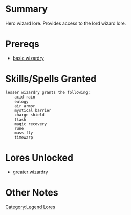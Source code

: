 # Summary

Hero wizard lore. Provides access to the lord wizard lore.

# Prereqs

-   [basic wizardry](Basic_Wizardry.md "wikilink")

# Skills/Spells Granted

`lesser wizardry grants the following:`  
`    acid rain`  
`    eulogy`  
`    air armor`  
`    mystical barrier`  
`    charge shield`  
`    flash`  
`    magic recovery`  
`    rune`  
`    mass fly`  
`    timewarp`

# Lores Unlocked

-   [greater wizardry](Greater_Wizardry.md "wikilink")

# Other Notes

[Category:Legend Lores](Category:Legend_Lores "wikilink")
